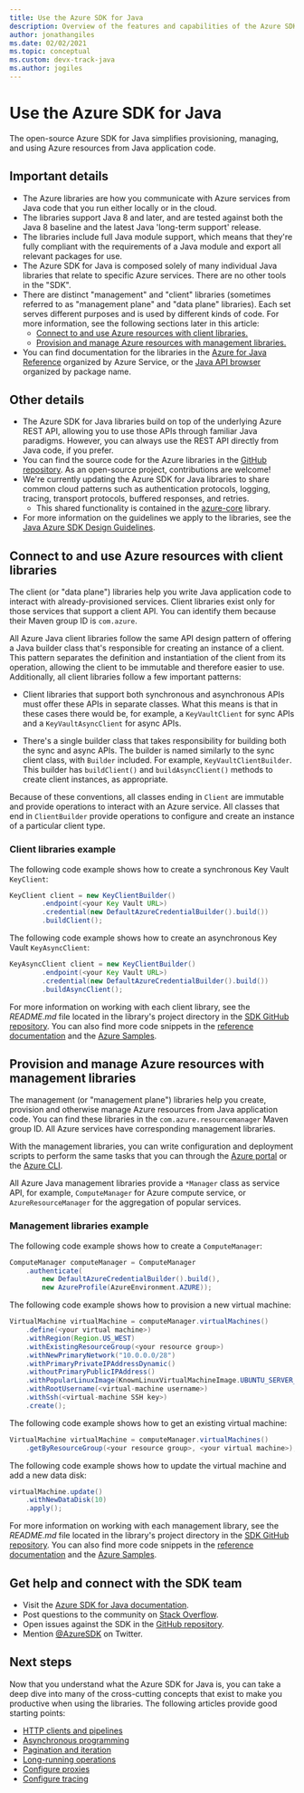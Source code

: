 ```yaml
---
title: Use the Azure SDK for Java
description: Overview of the features and capabilities of the Azure SDK for Java that help you be more productive when provisioning, using, and managing Azure resources.
author: jonathangiles
ms.date: 02/02/2021
ms.topic: conceptual
ms.custom: devx-track-java
ms.author: jogiles
---
```


# Use the Azure SDK for Java

The open-source Azure SDK for Java simplifies provisioning, managing, and using Azure resources from Java application code.

## Important details

* The Azure libraries are how you communicate with Azure services from Java code that you run either locally or in the cloud.
* The libraries support Java 8 and later, and are tested against both the Java 8 baseline and the latest Java 'long-term support' release.
* The libraries include full Java module support, which means that they're fully compliant with the requirements of a Java module and export all relevant packages for use.
* The Azure SDK for Java is composed solely of many individual Java libraries that relate to specific Azure services. There are no other tools in the "SDK".
* There are distinct "management" and "client" libraries (sometimes referred to as "management plane" and "data plane" libraries). Each set serves different purposes and is used by different kinds of code. For more information, see the following sections later in this article:
  * [Connect to and use Azure resources with client libraries.](#connect-to-and-use-azure-resources-with-client-libraries)
  * [Provision and manage Azure resources with management libraries.](#provision-and-manage-azure-resources-with-management-libraries)
* You can find documentation for the libraries in the [Azure for Java Reference](/java/api/overview/azure/) organized by Azure Service, or the [Java API browser](/java/api/) organized by package name.

## Other details

* The Azure SDK for Java libraries build on top of the underlying Azure REST API, allowing you to use those APIs through familiar Java paradigms. However, you can always use the REST API directly from Java code, if you prefer.
* You can find the source code for the Azure libraries in the [GitHub repository](https://github.com/Azure/azure-sdk-for-java). As an open-source project, contributions are welcome!
* We're currently updating the Azure SDK for Java libraries to share common cloud patterns such as authentication protocols, logging, tracing, transport protocols, buffered responses, and retries.
  * This shared functionality is contained in the [azure-core](https://github.com/Azure/azure-sdk-for-java/tree/master/sdk/core/azure-core) library.
* For more information on the guidelines we apply to the libraries, see the [Java Azure SDK Design Guidelines](https://azure.github.io/azure-sdk/java_introduction.html).

## Connect to and use Azure resources with client libraries

The client (or "data plane") libraries help you write Java application code to interact with already-provisioned services. Client libraries exist only for those services that support a client API. You can identify them because their Maven group ID is `com.azure`.

All Azure Java client libraries follow the same API design pattern of offering a Java builder class that's responsible for creating an instance of a client. This pattern separates the definition and instantiation of the client from its operation, allowing the client to be immutable and therefore easier to use. Additionally, all client libraries follow a few important patterns:

* Client libraries that support both synchronous and asynchronous APIs must offer these APIs in separate classes. What this means is that in these cases there would be, for example, a `KeyVaultClient` for sync APIs and a `KeyVaultAsyncClient` for async APIs.

* There's a single builder class that takes responsibility for building both the sync and async APIs. The builder is named similarly to the sync client class, with `Builder` included. For example, `KeyVaultClientBuilder`. This builder has `buildClient()` and `buildAsyncClient()` methods to create client instances, as appropriate.

Because of these conventions, all classes ending in `Client` are immutable and provide operations to interact with an Azure service. All classes that end in `ClientBuilder` provide operations to configure and create an instance of a particular client type.

### Client libraries example

The following code example shows how to create a synchronous Key Vault `KeyClient`:

```java
KeyClient client = new KeyClientBuilder()
        .endpoint(<your Key Vault URL>)
        .credential(new DefaultAzureCredentialBuilder().build())
        .buildClient();
```

The following code example shows how to create an asynchronous Key Vault `KeyAsyncClient`:

```java
KeyAsyncClient client = new KeyClientBuilder()
        .endpoint(<your Key Vault URL>)
        .credential(new DefaultAzureCredentialBuilder().build())
        .buildAsyncClient();
```

For more information on working with each client library, see the *README.md* file located in the library's project directory in the [SDK GitHub repository](https://github.com/Azure/azure-sdk-for-java). You can also find more code snippets in the [reference documentation](/java/api) and the [Azure Samples](/samples/browse/?products=azure&languages=java).

## Provision and manage Azure resources with management libraries

The management (or "management plane") libraries help you create, provision and otherwise manage Azure resources from Java application code. You can find these libraries in the `com.azure.resourcemanager` Maven group ID. All Azure services have corresponding management libraries.

With the management libraries, you can write configuration and deployment scripts to perform the same tasks that you can through the [Azure portal](https://portal.azure.com/) or the [Azure CLI](/cli/azure/install-azure-cli).

All Azure Java management libraries provide a `*Manager` class as service API, for example, `ComputeManager` for Azure compute service, or `AzureResourceManager` for the aggregation of popular services.

### Management libraries example

The following code example shows how to create a `ComputeManager`:

```java
ComputeManager computeManager = ComputeManager
    .authenticate(
        new DefaultAzureCredentialBuilder().build(),
        new AzureProfile(AzureEnvironment.AZURE));
```

The following code example shows how to provision a new virtual machine:

```java
VirtualMachine virtualMachine = computeManager.virtualMachines()
    .define(<your virtual machine>)
    .withRegion(Region.US_WEST)
    .withExistingResourceGroup(<your resource group>)
    .withNewPrimaryNetwork("10.0.0.0/28")
    .withPrimaryPrivateIPAddressDynamic()
    .withoutPrimaryPublicIPAddress()
    .withPopularLinuxImage(KnownLinuxVirtualMachineImage.UBUNTU_SERVER_18_04_LTS)
    .withRootUsername(<virtual-machine username>)
    .withSsh(<virtual-machine SSH key>)
    .create();
```

The following code example shows how to get an existing virtual machine:

```java
VirtualMachine virtualMachine = computeManager.virtualMachines()
    .getByResourceGroup(<your resource group>, <your virtual machine>);
```

The following code example shows how to update the virtual machine and add a new data disk:

```java
virtualMachine.update()
    .withNewDataDisk(10)
    .apply();
```

For more information on working with each management library, see the *README.md* file located in the library's project directory in the [SDK GitHub repository](https://github.com/Azure/azure-sdk-for-java/tree/master/sdk/resourcemanager#readme). You can also find more code snippets in the [reference documentation](/java/api) and the [Azure Samples](/samples/browse/?products=azure&languages=java).

## Get help and connect with the SDK team

* Visit the [Azure SDK for Java documentation](https://azure.github.io/azure-sdk-for-java/).
* Post questions to the community on [Stack Overflow](https://stackoverflow.com/questions/tagged/azure-sdk-for-java).
* Open issues against the SDK in the [GitHub repository](https://github.com/Azure/azure-sdk-for-java/issues).
* Mention [@AzureSDK](https://twitter.com/AzureSdk/) on Twitter.

## Next steps

Now that you understand what the Azure SDK for Java is, you can take a deep dive into many of the cross-cutting concepts that exist to make you productive when using the libraries. The following articles provide good starting points:

* [HTTP clients and pipelines](http-client-pipeline.md)
* [Asynchronous programming](async-programming.md)
* [Pagination and iteration](pagination.md)
* [Long-running operations](lro.md)
* [Configure proxies](proxying.md)
* [Configure tracing](tracing.md)
